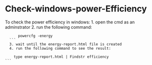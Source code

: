 # Check-windows-power-Efficiency

To check the power efficiency in windows:
	1. open the cmd as an adminstrator
	2. run the following command:
  ```
		powercfg -energy
    ```
	3. wait until the energy-report.html file is created
	4. run the following command to see the result:
  ```
		type energy-report.html | Findstr efficiency
    ```
